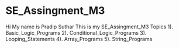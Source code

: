 # SE_Assingment_M3
Hi My name is Pradip Suthar 
This is my  SE_Assingment_M3 
Topics 1). Basic_Logic_Programs
       2). Conditional_Logic_Programs
       3). Looping_Statements
       4). Array_Programs
       5). String_Programs
